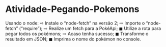 # Atividade-Pegando-Pokemons
 Usando o node: ⇨ Instale o “node-fetch” na versão 2; ⇨ Importe o “node-fetch” (“require”); ⇨ Realize um fetch para a PokéApi; ◼ Utilize a rota para pegar todos os pokémons; ⇨ Acaso tenha sucesso; ◼ Transforme o resultado em JSON; ◼ Imprima o nome do pokémon no console.
